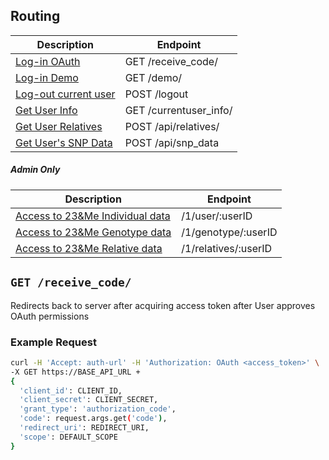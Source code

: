 ## Routing

|Description|Endpoint|
|---|---|
|[Log-in OAuth](routing.md#log-in)|GET /receive_code/|
|[Log-in Demo](routing.md#demo)|GET /demo/|
|[Log-out current user](routing.md#log-out)|POST /logout|
|[Get User Info](routing.md#get-user-info)|GET /currentuser_info/|
|[Get User Relatives](routing.md#relatives)|POST /api/relatives/|
|[Get User's SNP Data](routing.md#snpdata)|POST /api/snp_data|

##### Admin Only
|Description|Endpoint|
|---|---|
|[Access to 23&Me Individual data](routing.md#get-individual-data)|/1/user/:userID|
|[Access to 23&Me Genotype data](routing.md#get-genotype-data)|/1/genotype/:userID|
|[Access to 23&Me Relative data](routing.md#get-relative-data)|/1/relatives/:userID|


## `GET /receive_code/`

Redirects back to server after acquiring access token after User approves OAuth permissions

### Example Request
```bash
curl -H 'Accept: auth-url' -H 'Authorization: OAuth <access_token>' \
-X GET https://BASE_API_URL + 
{
  'client_id': CLIENT_ID,
  'client_secret': CLIENT_SECRET,
  'grant_type': 'authorization_code',
  'code': request.args.get('code'),
  'redirect_uri': REDIRECT_URI,
  'scope': DEFAULT_SCOPE
}
```